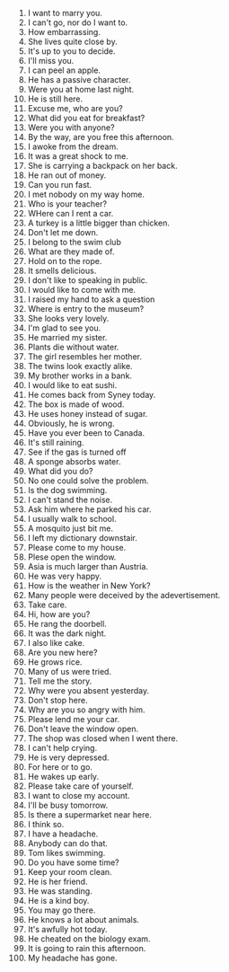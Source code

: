 1. I want to marry you.
2. I can't go, nor do I want to.
3. How embarrassing.
4. She lives quite close by.
5. It's up to you to decide.
6. I'll miss you.
7. I can peel an apple.
8. He has a passive character.
9. Were you at home last night.
10. He is still here.
11. Excuse me, who are you?
12. What did you eat for breakfast?
13. Were you with anyone?
14. By the way, are you free this afternoon.
15. I awoke from the dream.
16. It was a great shock to me.
17. She is carrying a backpack on her back.
18. He ran out of money.
19. Can you run fast.
20. I met nobody on my way home.
21. Who is your teacher?
22. WHere can I rent a car.
23. A turkey is a little bigger than chicken.
24. Don't let me down.
25. I belong to the swim club
26. What are they made of.
27. Hold on to the rope.
28. It smells delicious.
29. I don't like to speaking in public.
30. I would like to come with me.
31. I raised my hand to ask a question
32. Where is entry to the museum?
33. She looks very lovely.
34. I'm glad to see you.
35. He married my sister.
36. Plants die without water.
37. The girl resembles her mother.
38. The twins look exactly alike.
39. My brother works in a bank.
40. I would like to eat sushi.
41. He comes back from Syney today.
42. The box is made of wood.
43. He uses honey instead of sugar.
44. Obviously, he is wrong.
45. Have you ever been to Canada.
46. It's still raining.
47. See if the gas is turned off
48. A sponge absorbs water.
49. What did you do?
48. No one could solve the problem.
49. Is the dog swimming.
50. I can't stand the noise.
51. Ask him where he parked his car.
52. I usually walk to school.
53. A mosquito just bit me.
54. I left my dictionary downstair.
55. Please come to my house.
56. Plese open the window.
57. Asia is much larger than Austria.
58. He was very happy.
59. How is the weather in New York?
60. Many people were deceived by the adevertisement.
61. Take care.
62. Hi, how are you?
63. He rang the doorbell.
64. It was the dark night.
67. I also like cake.
68. Are you new here?
69. He grows rice.
70. Many of us were tried.
71. Tell me the story.
72. Why were you absent yesterday.
73. Don't stop here.
74. Why are you so angry with him.
75. Please lend me your car.
76. Don't leave the window open.
77. The shop was closed when I went there.
78. I can't help crying.
79. He is very depressed.
80. For here or to go.
81. He wakes up early.
82. Please take care of yourself.
83. I want to close my account.
84. I'll be busy tomorrow.
85. Is there a supermarket near here.
86. I think so.
87. I have a headache.
88. Anybody can do that.
89. Tom likes swimming.
90. Do you have some time?
91. Keep your room clean.
92. He is her friend.
93. He was standing.
94. He is a kind boy.
95. You may go there.
96. He knows a lot about animals.
97. It's awfully hot today.
98. He cheated on the biology exam.
99. It is going to rain this afternoon.
100. My headache has gone.